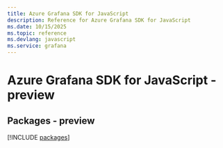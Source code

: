 ```yaml
---
title: Azure Grafana SDK for JavaScript
description: Reference for Azure Grafana SDK for JavaScript
ms.date: 10/15/2025
ms.topic: reference
ms.devlang: javascript
ms.service: grafana
---
```

# Azure Grafana SDK for JavaScript - preview
## Packages - preview
[!INCLUDE [packages](grafana-index.md)]